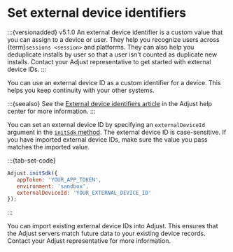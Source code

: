 # Set external device identifiers

:::{versionadded} v5.1.0
An external device identifier is a custom value that you can assign to a device or user. They help you recognize users across {term}`sessions <session>` and platforms. They can also help you deduplicate installs by user so that a user isn't counted as duplicate new installs. Contact your Adjust representative to get started with external device IDs.
:::

You can use an external device ID as a custom identifier for a device. This helps you keep continuity with your other systems.

:::{seealso}
See the [External device identifiers article](https://help.adjust.com/en/article/external-device-identifiers) in the Adjust help center for more information.
:::

You can set an external device ID by specifying an `externalDeviceId` argument in the [`initSdk` method](#web-initsdk-invocation). The external device ID is case-sensitive. If you have imported external device IDs, make sure the value you pass matches the imported value.

:::{tab-set-code}

```javascript
Adjust.initSdk({
   appToken: 'YOUR_APP_TOKEN',
   environment: 'sandbox',
   externalDeviceId: 'YOUR_EXTERNAL_DEVICE_ID'
});
```

:::

You can import existing external device IDs into Adjust. This ensures that the Adjust servers match future data to your existing device records. Contact your Adjust representative for more information.
